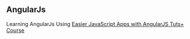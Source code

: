 ## AngularJs 
Learning AngularJs Using [Easier JavaScript Apps with AngularJS Tuts+ Course](http://code.tutsplus.com/courses/easier-javascript-apps-with-angularjs)
